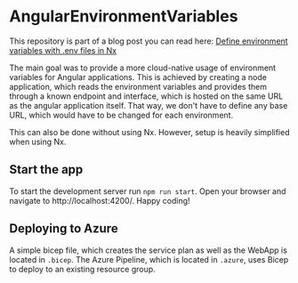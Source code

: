 # AngularEnvironmentVariables

This repository is part of a blog post you can read here: [Define environment variables with .env files in Nx](https://medium.com/medialesson/define-environment-variables-with-env-files-in-nx-8a30653ecc00)

The main goal was to provide a more cloud-native usage of environment variables for Angular applications. This is achieved by creating a node application, which reads the environment variables and provides them through a known endpoint and interface, which is hosted on the same URL as the angular application itself. That way, we don't have to define any base URL, which would have to be changed for each environment.

This can also be done without using Nx. However, setup is heavily simplified when using Nx.


## Start the app

To start the development server run `npm run start`. Open your browser and navigate to http://localhost:4200/. Happy coding!


## Deploying to Azure

A simple bicep file, which creates the service plan as well as the WebApp is located in `.bicep`.
The Azure Pipeline, which is located in `.azure`, uses Bicep to deploy to an existing resource group.
